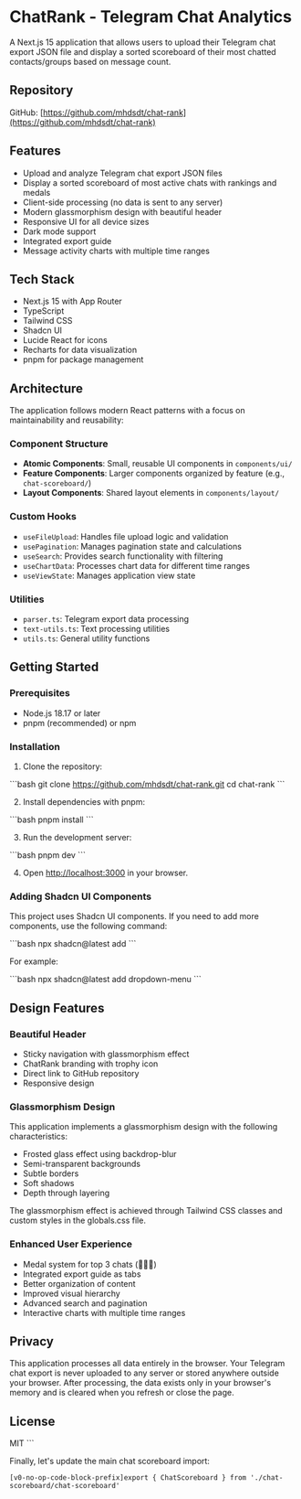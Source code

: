 # ChatRank - Telegram Chat Analytics

A Next.js 15 application that allows users to upload their Telegram chat export JSON file and display a sorted scoreboard of their most chatted contacts/groups based on message count.

## Repository

GitHub: [https://github.com/mhdsdt/chat-rank](https://github.com/mhdsdt/chat-rank)

## Features

- Upload and analyze Telegram chat export JSON files
- Display a sorted scoreboard of most active chats with rankings and medals
- Client-side processing (no data is sent to any server)
- Modern glassmorphism design with beautiful header
- Responsive UI for all device sizes
- Dark mode support
- Integrated export guide
- Message activity charts with multiple time ranges

## Tech Stack

- Next.js 15 with App Router
- TypeScript
- Tailwind CSS
- Shadcn UI
- Lucide React for icons
- Recharts for data visualization
- pnpm for package management

## Architecture

The application follows modern React patterns with a focus on maintainability and reusability:

### Component Structure
- **Atomic Components**: Small, reusable UI components in `components/ui/`
- **Feature Components**: Larger components organized by feature (e.g., `chat-scoreboard/`)
- **Layout Components**: Shared layout elements in `components/layout/`

### Custom Hooks
- `useFileUpload`: Handles file upload logic and validation
- `usePagination`: Manages pagination state and calculations
- `useSearch`: Provides search functionality with filtering
- `useChartData`: Processes chart data for different time ranges
- `useViewState`: Manages application view state

### Utilities
- `parser.ts`: Telegram export data processing
- `text-utils.ts`: Text processing utilities
- `utils.ts`: General utility functions

## Getting Started

### Prerequisites

- Node.js 18.17 or later
- pnpm (recommended) or npm

### Installation

1. Clone the repository:

\`\`\`bash
git clone https://github.com/mhdsdt/chat-rank.git
cd chat-rank
\`\`\`

2. Install dependencies with pnpm:

\`\`\`bash
pnpm install
\`\`\`

3. Run the development server:

\`\`\`bash
pnpm dev
\`\`\`

4. Open [http://localhost:3000](http://localhost:3000) in your browser.

### Adding Shadcn UI Components

This project uses Shadcn UI components. If you need to add more components, use the following command:

\`\`\`bash
npx shadcn@latest add <component-name>
\`\`\`

For example:

\`\`\`bash
npx shadcn@latest add dropdown-menu
\`\`\`

## Design Features

### Beautiful Header
- Sticky navigation with glassmorphism effect
- ChatRank branding with trophy icon
- Direct link to GitHub repository
- Responsive design

### Glassmorphism Design

This application implements a glassmorphism design with the following characteristics:

- Frosted glass effect using backdrop-blur
- Semi-transparent backgrounds
- Subtle borders
- Soft shadows
- Depth through layering

The glassmorphism effect is achieved through Tailwind CSS classes and custom styles in the globals.css file.

### Enhanced User Experience
- Medal system for top 3 chats (🥇🥈🥉)
- Integrated export guide as tabs
- Better organization of content
- Improved visual hierarchy
- Advanced search and pagination
- Interactive charts with multiple time ranges

## Privacy

This application processes all data entirely in the browser. Your Telegram chat export is never uploaded to any server or stored anywhere outside your browser. After processing, the data exists only in your browser's memory and is cleared when you refresh or close the page.

## License

MIT
\`\`\`

Finally, let's update the main chat scoreboard import:

```typescriptreact file="components/chat-scoreboard.tsx"
[v0-no-op-code-block-prefix]export { ChatScoreboard } from './chat-scoreboard/chat-scoreboard'
